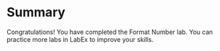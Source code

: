 # Summary

Congratulations! You have completed the Format Number lab. You can practice more labs in LabEx to improve your skills.
